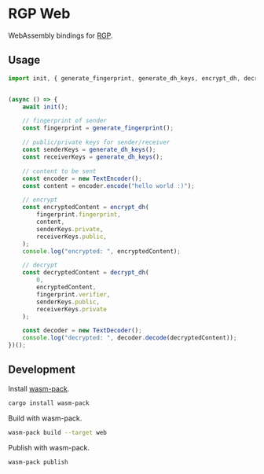# RGP Web

WebAssembly bindings for [RGP](https://github.com/ordinarylabs/RGP).

## Usage

```js
import init, { generate_fingerprint, generate_dh_keys, encrypt_dh, decrypt_dh, } from "https://unpkg.com/rgp-web@0.3.3/rgp_web.js";


(async () => {
    await init();

    // fingerprint of sender
    const fingerprint = generate_fingerprint();

    // public/private keys for sender/receiver
    const senderKeys = generate_dh_keys();
    const receiverKeys = generate_dh_keys();

    // content to be sent
    const encoder = new TextEncoder();
    const content = encoder.encode("hello world :)");

    // encrypt
    const encryptedContent = encrypt_dh(
        fingerprint.fingerprint,
        content,
        senderKeys.private,
        receiverKeys.public,
    );
    console.log("encrypted: ", encryptedContent);

    // decrypt
    const decryptedContent = decrypt_dh(
        0,
        encryptedContent,
        fingerprint.verifier,
        senderKeys.public,
        receiverKeys.private
    );

    const decoder = new TextDecoder();
    console.log("decrypted: ", decoder.decode(decryptedContent));
})();
```

## Development

Install [wasm-pack](https://rustwasm.github.io/wasm-pack/installer/).

```sh
cargo install wasm-pack
```

Build with wasm-pack.

```sh
wasm-pack build --target web
```

Publish with wasm-pack.

```sh
wasm-pack publish
```
